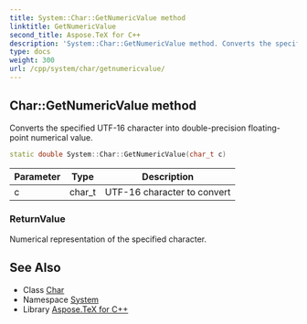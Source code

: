 ```yaml
---
title: System::Char::GetNumericValue method
linktitle: GetNumericValue
second_title: Aspose.TeX for C++
description: 'System::Char::GetNumericValue method. Converts the specified UTF-16 character into double-precision floating-point numerical value in C++.'
type: docs
weight: 300
url: /cpp/system/char/getnumericvalue/
---
```

## Char::GetNumericValue method


Converts the specified UTF-16 character into double-precision floating-point numerical value.

```cpp
static double System::Char::GetNumericValue(char_t c)
```


| Parameter | Type | Description |
| --- | --- | --- |
| c | char_t | UTF-16 character to convert |

### ReturnValue

Numerical representation of the specified character.

## See Also

* Class [Char](../)
* Namespace [System](../../)
* Library [Aspose.TeX for C++](../../../)
